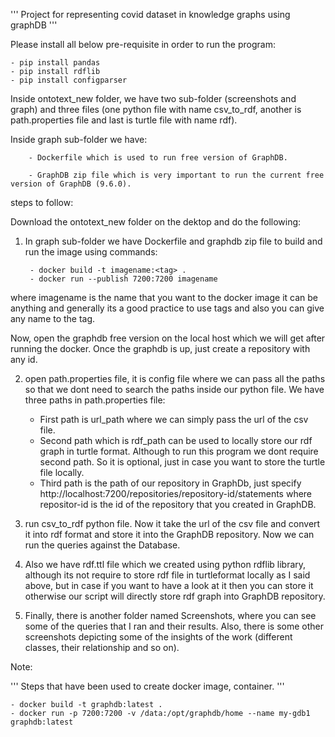 ''' Project for representing covid dataset in knowledge graphs using graphDB '''


Please install all below pre-requisite in order to run the program:
    
	- pip install pandas
	- pip install rdflib
	- pip install configparser


Inside ontotext_new folder, we have two sub-folder (screenshots and graph) and three files (one python file with name csv_to_rdf, another is path.properties file and last is turtle file with name rdf).

 Inside graph sub-folder we have:

        - Dockerfile which is used to run free version of GraphDB.

        - GraphDB zip file which is very important to run the current free version of GraphDB (9.6.0).

steps to follow: 

Download the ontotext_new folder on the dektop and do the following:

1. In graph sub-folder we have Dockerfile and graphdb zip file to build and run the image using commands:

        - docker build -t imagename:<tag> . 
        - docker run --publish 7200:7200 imagename 
  where imagename is the name that you want to the docker image it can be anything and generally its a good practice to use tags and also you can give any name to the tag.
  
Now, open the graphdb free version on the local host which we will get after running the docker. Once the graphdb is up, just create a repository with any id.

2. open path.properties file, it is config file where we can pass all the paths so that we dont need to search the paths inside our python file. We have three paths in path.properties file:
        
	- First path is url_path where we can simply pass the url of the csv file.
	- Second path which is rdf_path can be used to locally store our rdf graph in turtle format. Although to run this program we dont require second path. So it is optional,           just in case you want to store the turtle file locally.
	- Third path is the path of our repository in GraphDb, just specify http://localhost:7200/repositories/repository-id/statements where repositor-id is the id of the                 repository that you created in GraphDB.

3. run csv_to_rdf python file. Now it take the url of the csv file and convert it into rdf format and store it into the GraphDB repository. Now we can run the queries against the Database.

4. Also we have rdf.ttl file which we created using python rdflib library, although its not require to store rdf file in turtleformat locally as I said above, but in case if you want to have a look at it then you can store it otherwise our script will directly store rdf graph into GraphDB repository.

5. Finally, there is another folder named Screenshots, where you can see some of the queries that I ran and their results. Also, there is some other screenshots depicting some of the insights of the work (different classes, their relationship and so on).

Note: 


''' Steps that have been used to create docker image, container. '''

    - docker build -t graphdb:latest .
    - docker run -p 7200:7200 -v /data:/opt/graphdb/home --name my-gdb1 graphdb:latest

